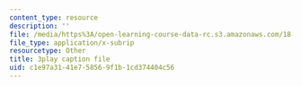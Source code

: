 ```yaml
---
content_type: resource
description: ''
file: /media/https%3A/open-learning-course-data-rc.s3.amazonaws.com/18-03-differential-equations-spring-2010/c1e97a3141e758569f1b1cd374404c56_yD0_EQLxHcw.vtt
file_type: application/x-subrip
resourcetype: Other
title: 3play caption file
uid: c1e97a31-41e7-5856-9f1b-1cd374404c56
---
```

